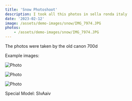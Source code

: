 ```yaml
---
title: 'Snow Photoshoot'
description: I took all this photos in sella ronda italy
date: '2023-02-12'
image: /assets/demo-images/snow/IMG_7974.JPG
photos:
    - /assets/demo-images/snow/IMG_7974.JPG
---
```


The photos were taken by the old canon 700d

Example images:

![Photo](@@baseUrl@@/assets/demo-images/snow/IMG_8005.JPG)

![Photo](@@baseUrl@@/assets/demo-images/snow/IMG_8199.JPG)

![Photo](@@baseUrl@@/assets/demo-images/snow/IMG_8336.JPG)

Special Model: SIvAaiv
